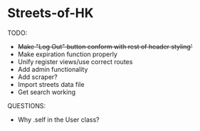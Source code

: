 Streets-of-HK
=============

TODO:

- ~~Make "Log Out" button conform with rest of header styling'~~
- Make expiration function properly
- Unify register views/use correct routes
- Add admin functionality
- Add scraper?
- Import streets data file
- Get search working

QUESTIONS:
- Why .self in the User class?
